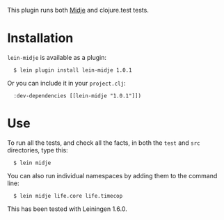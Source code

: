 This plugin runs both
[Midje](https://github.com/marick/Midje) and clojure.test
tests.

Installation
==========

`lein-midje` is available as a plugin:

      $ lein plugin install lein-midje 1.0.1

Or you can include it in your `project.clj`:

      :dev-dependencies [[lein-midje "1.0.1"]])


Use
==========

To run all the tests, and check all the facts, in both the
`test` and `src` directories, type this:

      $ lein midje 

You can also run individual namespaces by adding them to the
command line:

      $ lein midje life.core life.timecop

This has been tested with Leiningen 1.6.0.
